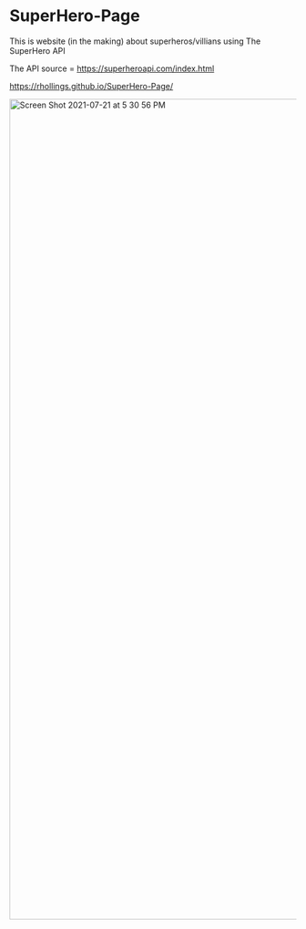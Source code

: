 # SuperHero-Page
This is website (in the making) about superheros/villians using The SuperHero API

The API source =  https://superheroapi.com/index.html 

 https://rhollings.github.io/SuperHero-Page/


<img width="1440" alt="Screen Shot 2021-07-21 at 5 30 56 PM" src="https://user-images.githubusercontent.com/75183667/126516557-5372f570-02d1-4860-8dac-2f30ae0b9a35.png">
